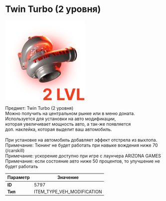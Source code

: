 # Twin Turbo (2 уровня)

![Item Image](../img/5797.webp?raw=true)

Предмет: Twin Turbo (2 уровня)<br>Можно получить на центральном рынке или в меню доната.<br>Используется для установки на авто модификации,<br>которая увеличивает мощность авто, а так-же появляется<br>доп. наклейка, которая выделит ваш автомобиль.<br><br>При установке на автомобиль добавляет эффект отстрела из выхлопа.<br>Примечание: Тюнинг не будет работать при навыке вождения ниже 70 (/carskill)<br>Примечание: ускорение доступно при игре с лаунчера ARIZONA GAMES<br>Примечание: если состояние авто ниже 50 процентов, то улучшение не будет работать


| Параметр | Значение |
|----------|----------|
| **ID** | 5797 |
| **Тип** | ITEM_TYPE_VEH_MODIFICATION |

